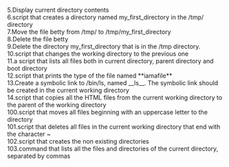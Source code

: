 <p>5.Display current directory contents<br>6.script that creates a directory named my_first_directory in the /tmp/ directory<br>7.Move the file betty from /tmp/ to /tmp/my_first_directory<br>8.Delete the file betty<br>9.Delete the directory my_first_directory that is in the /tmp directory.<br>10.script that changes the working directory to the previous one<br>11.a script that lists all files both in current directory, parent directory and boot directory<br>12.script that prints the type of the file named **iamafile**<br>13.Create a symbolic link to /bin/ls, named __ls__. The symbolic link should be created in the current working directory<br>14.script that copies all the HTML files from the current working directory to the parent of the working directory<br>100.script that moves all files beginning with an uppercase letter to the directory<br>101.script that deletes all files in the current working directory that end with the character ~<br>102.script that creates the non existing directories<br>103.command that lists all the files and directories of the current directory, separated by commas 
